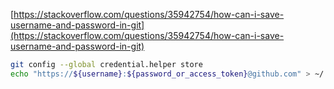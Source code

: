 [https://stackoverflow.com/questions/35942754/how-can-i-save-username-and-password-in-git](https://stackoverflow.com/questions/35942754/how-can-i-save-username-and-password-in-git)

```bash
git config --global credential.helper store
echo "https://${username}:${password_or_access_token}@github.com" > ~/.git-credentials
```
